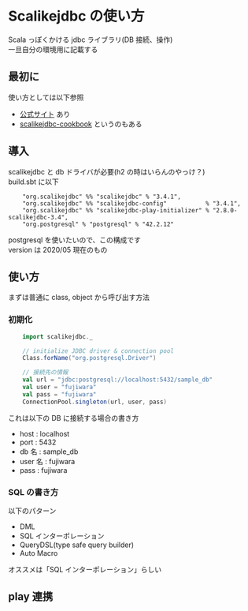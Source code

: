 # Scalikejdbc の使い方

Scala っぽくかける jdbc ライブラリ(DB 接続、操作)   
一旦自分の環境用に記載する  

## 最初に

使い方としては以下参照  
* [公式サイト](http://scalikejdbc.org/)  あり  
* [scalikejdbc-cookbook](https://github.com/scalikejdbc/scalikejdbc-cookbook) というのもある  

## 導入

scalikejdbc と db ドライバが必要(h2 の時はいらんのやっけ？)  
build.sbt に以下
```
    "org.scalikejdbc" %% "scalikejdbc" % "3.4.1",
    "org.scalikejdbc" %% "scalikejdbc-config"           % "3.4.1",
    "org.scalikejdbc" %% "scalikejdbc-play-initializer" % "2.8.0-scalikejdbc-3.4",
    "org.postgresql" % "postgresql" % "42.2.12"
```
postgresql を使いたいので、この構成です  
version は 2020/05 現在のもの  

## 使い方
まずは普通に class, object から呼び出す方法  
### 初期化
```scala
    import scalikejdbc._

    // initialize JDBC driver & connection pool
    Class.forName("org.postgresql.Driver")

    // 接続先の情報
    val url = "jdbc:postgresql://localhost:5432/sample_db"
    val user = "fujiwara"
    val pass = "fujiwara"
    ConnectionPool.singleton(url, user, pass)
```
これは以下の DB に接続する場合の書き方  
* host : localhost
* port : 5432
* db 名 : sample_db
* user 名 : fujiwara
* pass : fujiwara

### SQL の書き方

以下のパターン  
* DML
* SQL インターポレーション
* QueryDSL(type safe query builder)
* Auto Macro

オススメは「SQL インターポレーション」らしい

## play 連携
